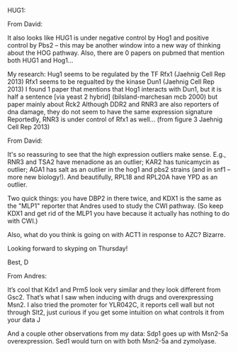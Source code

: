 HUG1:

From David:

It also looks like HUG1 is under negative control by Hog1 and positive control by Pbs2 – this may be another window into a new way of thinking about the HOG pathway. Also, there are 0 papers on pubmed that mention both HUG1 and Hog1...

My research:
Hug1 seems to be regulated by the TF Rfx1 (Jaehnig Cell Rep 2013)
Rfx1 seems to be regualted by the kinase Dun1 (Jaehnig Cell Rep 2013)
I found 1 paper that mentions that Hog1 interacts with Dun1, but it is half a sentence [via yeast 2 hybrid] (bilsland-marchesan mcb 2000) but paper mainly about Rck2
Although DDR2 and RNR3 are also reporters of dna damage, they do not seem to have the same expression signature
Reportedly, RNR3 is under control of Rfx1 as well... (from figure 3 Jaehnig Cell Rep 2013)


From David:

It's so reassuring to see that the high expression outliers make sense. E.g., RNR3 and TSA2 have menadione as an outlier; KAR2 has tunicamycin as outlier; AGA1 has salt as an outlier in the hog1 and pbs2 strains (and in snf1 – more new biology!). And beautifully, RPL18 and RPL20A have YPD as an outlier.



Two quick things: you have DBP2 in there twice, and KDX1 is the same as the "MLP1" reporter that Andres used to study the CWI pathway. (So keep KDX1 and get rid of the MLP1 you have because it actually has nothing to do with CWI.)

Also, what do you think is going on with ACT1 in response to AZC? Bizarre.

Looking forward to skyping on Thursday!

Best,
D

From Andres:

It’s cool that Kdx1 and Prm5 look very similar and they look different from Gsc2. That’s what I saw when inducing with drugs and overexpressing Msn2.
I also tried the promoter for YLR042C, it reports cell wall but not through Slt2, just curious if you get some intuition on what controls it from your data J

And a couple other observations from my data: Sdp1 goes up with Msn2-5a overexpression. Sed1 would turn on with both Msn2-5a and zymolyase.

